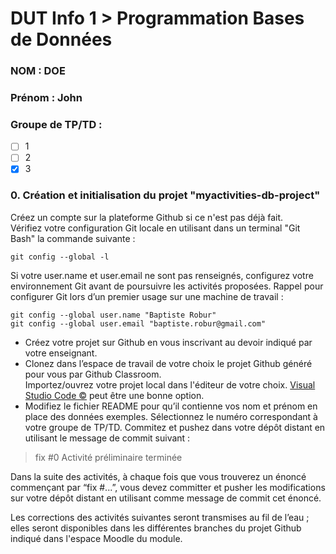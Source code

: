 # DUT Info 1 > Programmation Bases de Données

### NOM : DOE
### Prénom : John
### Groupe de TP/TD : 
- [ ] 1
- [ ] 2
- [x] 3

### 0. Création et initialisation du projet "myactivities-db-project"

Créez un compte sur la plateforme Github si ce n'est pas déjà fait.  
Vérifiez votre configuration Git locale en utilisant dans un terminal "Git Bash" la commande suivante :
    
    git config --global -l

Si votre user.name et user.email ne sont pas renseignés, configurez votre environnement Git avant de poursuivre les activités proposées. 
Rappel pour configurer Git lors d’un premier usage sur une machine de travail :

    git config --global user.name "Baptiste Robur"
    git config --global user.email "baptiste.robur@gmail.com"

- Créez votre projet sur Github en vous inscrivant au devoir indiqué par votre enseignant.  
- Clonez dans l’espace de travail de votre choix le projet Github généré pour vous par Github Classroom.  
Importez/ouvrez votre projet local dans l'éditeur de votre choix. [Visual Studio Code &copy;](https://code.visualstudio.com/) peut être une bonne option.  
- Modifiez le fichier README pour qu’il contienne vos nom et prénom en place des données exemples. Sélectionnez le numéro correspondant à votre groupe de TP/TD.
Commitez et pushez  dans votre dépôt distant en utilisant le message de commit suivant :

> fix #0 Activité préliminaire terminée

Dans la suite des activités, à chaque fois que vous trouverez un énoncé commençant par “fix #...”, vous devez committer et pusher les modifications sur votre dépôt distant en utilisant comme message de commit cet énoncé.

Les corrections des activités suivantes seront transmises au fil de l’eau ; elles seront disponibles dans les différentes branches du projet Github indiqué dans l'espace Moodle du module. 
